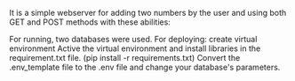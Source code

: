 It is a simple webserver for adding two numbers by the user and using both GET and POST methods with these abilities:



For running, two databases were used.
For deploying:
create virtual environment 
Active the virtual environment and install libraries in the requirement.txt file. (pip install -r requirements.txt)
Convert the .env_template file to the .env file and change your database's parameters.
